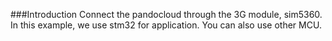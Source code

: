 ###Introduction
  Connect the pandocloud through the 3G module, sim5360. In this example, we use stm32 for application. You can also use other MCU.
